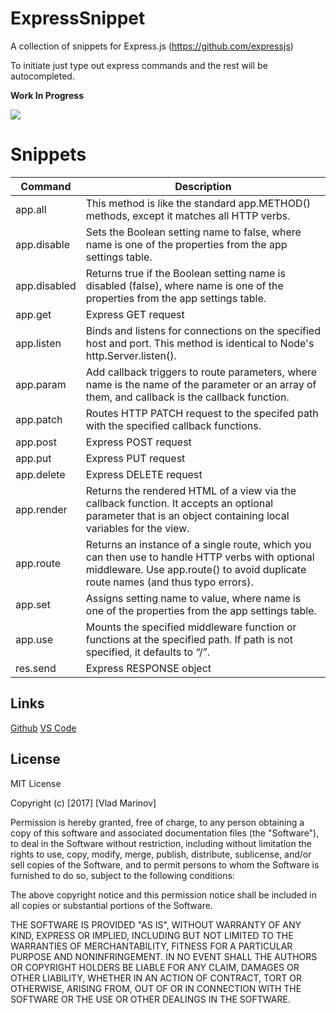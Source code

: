 # ExpressSnippet
A collection of snippets for Express.js (https://github.com/expressjs)

To initiate just type out express commands and the rest will be autocompleted.

**Work In Progress**

![](http://i.imgur.com/1pATOUW.gif)

# Snippets
Command | Description
---|---
app.all|This method is like the standard app.METHOD() methods, except it matches all HTTP verbs.
app.disable|Sets the Boolean setting name to false, where name is one of the properties from the app settings table.
app.disabled|Returns true if the Boolean setting name is disabled (false), where name is one of the properties from the app settings table.
app.get|Express GET request
app.listen|Binds and listens for connections on the specified host and port. This method is identical to Node's http.Server.listen().
app.param|Add callback triggers to route parameters, where name is the name of the parameter or an array of them, and callback is the callback function.
app.patch|Routes HTTP PATCH request to the specifed path with the specified callback functions.
app.post|Express POST request
app.put|Express PUT request
app.delete|Express DELETE request
app.render|Returns the rendered HTML of a view via the callback function. It accepts an optional parameter that is an object containing local variables for the view.
app.route|Returns an instance of a single route, which you can then use to handle HTTP verbs with optional middleware. Use app.route() to avoid duplicate route names (and thus typo errors).
app.set|Assigns setting name to value, where name is one of the properties from the app settings table.
app.use|Mounts the specified middleware function or functions at the specified path. If path is not specified, it defaults to “/”.
res.send|Express RESPONSE object

## Links
[Github](https://github.com/vladmrnv/ExpressSnippet)
[VS Code](https://marketplace.visualstudio.com/items?itemName=vladmrnv.expresssnippet)

## License
MIT License

Copyright (c) [2017] [Vlad Marinov]

Permission is hereby granted, free of charge, to any person obtaining a copy
of this software and associated documentation files (the "Software"), to deal
in the Software without restriction, including without limitation the rights
to use, copy, modify, merge, publish, distribute, sublicense, and/or sell
copies of the Software, and to permit persons to whom the Software is
furnished to do so, subject to the following conditions:

The above copyright notice and this permission notice shall be included in all
copies or substantial portions of the Software.

THE SOFTWARE IS PROVIDED "AS IS", WITHOUT WARRANTY OF ANY KIND, EXPRESS OR
IMPLIED, INCLUDING BUT NOT LIMITED TO THE WARRANTIES OF MERCHANTABILITY,
FITNESS FOR A PARTICULAR PURPOSE AND NONINFRINGEMENT. IN NO EVENT SHALL THE
AUTHORS OR COPYRIGHT HOLDERS BE LIABLE FOR ANY CLAIM, DAMAGES OR OTHER
LIABILITY, WHETHER IN AN ACTION OF CONTRACT, TORT OR OTHERWISE, ARISING FROM,
OUT OF OR IN CONNECTION WITH THE SOFTWARE OR THE USE OR OTHER DEALINGS IN THE
SOFTWARE.
